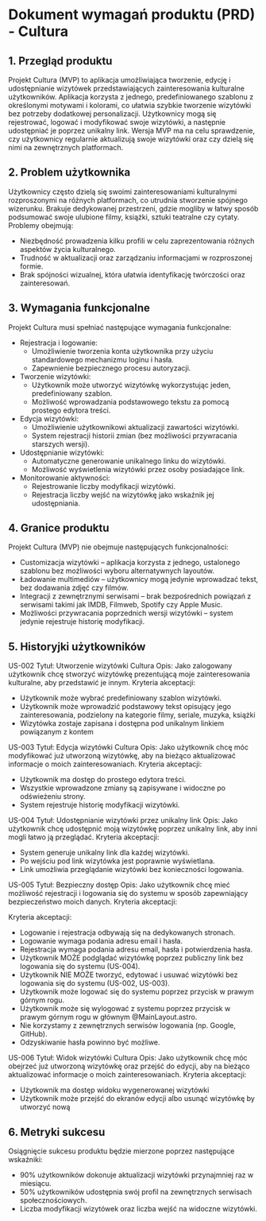 # Dokument wymagań produktu (PRD) - Cultura

## 1. Przegląd produktu

Projekt Cultura (MVP) to aplikacja umożliwiająca tworzenie, edycję i udostępnianie wizytówek przedstawiających zainteresowania kulturalne użytkowników. Aplikacja korzysta z jednego, predefiniowanego szablonu z określonymi motywami i kolorami, co ułatwia szybkie tworzenie wizytówki bez potrzeby dodatkowej personalizacji. Użytkownicy mogą się rejestrować, logować i modyfikować swoje wizytówki, a następnie udostępniać je poprzez unikalny link. Wersja MVP ma na celu sprawdzenie, czy użytkownicy regularnie aktualizują swoje wizytówki oraz czy dzielą się nimi na zewnętrznych platformach.

## 2. Problem użytkownika

Użytkownicy często dzielą się swoimi zainteresowaniami kulturalnymi rozproszonymi na różnych platformach, co utrudnia stworzenie spójnego wizerunku. Brakuje dedykowanej przestrzeni, gdzie mogliby w łatwy sposób podsumować swoje ulubione filmy, książki, sztuki teatralne czy cytaty. Problemy obejmują:

- Niezbędność prowadzenia kilku profili w celu zaprezentowania różnych aspektów życia kulturalnego.
- Trudność w aktualizacji oraz zarządzaniu informacjami w rozproszonej formie.
- Brak spójności wizualnej, która ułatwia identyfikację twórczości oraz zainteresowań.

## 3. Wymagania funkcjonalne

Projekt Cultura musi spełniać następujące wymagania funkcjonalne:

- Rejestracja i logowanie:
  - Umożliwienie tworzenia konta użytkownika przy użyciu standardowego mechanizmu loginu i hasła.
  - Zapewnienie bezpiecznego procesu autoryzacji.
- Tworzenie wizytówki:
  - Użytkownik może utworzyć wizytówkę wykorzystując jeden, predefiniowany szablon.
  - Możliwość wprowadzania podstawowego tekstu za pomocą prostego edytora treści.
- Edycja wizytówki:
  - Umożliwienie użytkownikowi aktualizacji zawartości wizytówki.
  - System rejestracji historii zmian (bez możliwości przywracania starszych wersji).
- Udostępnianie wizytówki:
  - Automatyczne generowanie unikalnego linku do wizytówki.
  - Możliwość wyświetlenia wizytówki przez osoby posiadające link.
- Monitorowanie aktywności:
  - Rejestrowanie liczby modyfikacji wizytówki.
  - Rejestracja liczby wejść na wizytówkę jako wskaźnik jej udostępniania.

## 4. Granice produktu

Projekt Cultura (MVP) nie obejmuje następujących funkcjonalności:

- Customizacja wizytówki – aplikacja korzysta z jednego, ustalonego szablonu bez możliwości wyboru alternatywnych layoutów.
- Ładowanie multimediów – użytkownicy mogą jedynie wprowadzać tekst, bez dodawania zdjęć czy filmów.
- Integracji z zewnętrznymi serwisami – brak bezpośrednich powiązań z serwisami takimi jak IMDB, Filmweb, Spotify czy Apple Music.
- Możliwości przywracania poprzednich wersji wizytówki – system jedynie rejestruje historię modyfikacji.

## 5. Historyjki użytkowników

US-002
Tytuł: Utworzenie wizytówki Cultura
Opis: Jako zalogowany użytkownik chcę stworzyć wizytówkę prezentującą moje zainteresowania kulturalne, aby przedstawić je innym.
Kryteria akceptacji:

- Użytkownik może wybrać predefiniowany szablon wizytówki.
- Użytkownik może wprowadzić podstawowy tekst opisujący jego zainteresowania, podzielony na kategorie filmy, seriale, muzyka, książki
- Wizytówka zostaje zapisana i dostępna pod unikalnym linkiem powiązanym z kontem

US-003
Tytuł: Edycja wizytówki Cultura
Opis: Jako użytkownik chcę móc modyfikować już utworzoną wizytówkę, aby na bieżąco aktualizować informacje o moich zainteresowaniach.
Kryteria akceptacji:

- Użytkownik ma dostęp do prostego edytora treści.
- Wszystkie wprowadzone zmiany są zapisywane i widoczne po odświeżeniu strony.
- System rejestruje historię modyfikacji wizytówki.

US-004
Tytuł: Udostępnianie wizytówki przez unikalny link
Opis: Jako użytkownik chcę udostępnić moją wizytówkę poprzez unikalny link, aby inni mogli łatwo ją przeglądać.
Kryteria akceptacji:

- System generuje unikalny link dla każdej wizytówki.
- Po wejściu pod link wizytówka jest poprawnie wyświetlana.
- Link umożliwia przeglądanie wizytówki bez konieczności logowania.

US-005
Tytuł: Bezpieczny dostęp
Opis: Jako użytkownik chcę mieć możliwość rejestracji i logowania się do systemu w sposób zapewniający bezpieczeństwo moich danych.
Kryteria akceptacji:

Kryteria akceptacji:

- Logowanie i rejestracja odbywają się na dedykowanych stronach.
- Logowanie wymaga podania adresu email i hasła.
- Rejestracja wymaga podania adresu email, hasła i potwierdzenia hasła.
- Użytkownik MOŻE podglądać wizytówkę poprzez publiczny link bez logowania się do systemu (US-004).
- Użytkownik NIE MOŻE tworzyć, edytować i usuwać wizytówki bez logowania się do systemu (US-002, US-003).
- Użytkownik może logować się do systemu poprzez przycisk w prawym górnym rogu.
- Użytkownik może się wylogować z systemu poprzez przycisk w prawym górnym rogu w głównym @MainLayout.astro.
- Nie korzystamy z zewnętrznych serwisów logowania (np. Google, GitHub).
- Odzyskiwanie hasła powinno być możliwe.

US-006
Tytuł: Widok wizytówki Cultura
Opis: Jako użytkownik chcę móc obejrzeć już utworzoną wizytówkę oraz przejść do edycji, aby na bieżąco aktualizować informacje o moich zainteresowaniach.
Kryteria akceptacji:

- Użytkownik ma dostęp widoku wygenerowanej wizytówki
- Użytkownik może przejść do ekranów edycji albo usunąć wizytówkę by utworzyć nową

## 6. Metryki sukcesu

Osiągnięcie sukcesu produktu będzie mierzone poprzez następujące wskaźniki:

- 90% użytkowników dokonuje aktualizacji wizytówki przynajmniej raz w miesiącu.
- 50% użytkowników udostępnia swój profil na zewnętrznych serwisach społecznościowych.
- Liczba modyfikacji wizytówek oraz liczba wejść na widoczne wizytówki.
